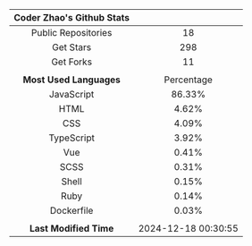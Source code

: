 | **Coder Zhao's Github Stats** | |
|:-:|:-:|
| Public Repositories | 18 |
| Get Stars | 298 |
| Get Forks | 11 |
| | |
| **Most Used Languages** | Percentage |
| JavaScript | 86.33% |
| HTML | 4.62% |
| CSS | 4.09% |
| TypeScript | 3.92% |
| Vue | 0.41% |
| SCSS | 0.31% |
| Shell | 0.15% |
| Ruby | 0.14% |
| Dockerfile | 0.03% |
| | |
| **Last Modified Time** | 2024-12-18 00:30:55 |